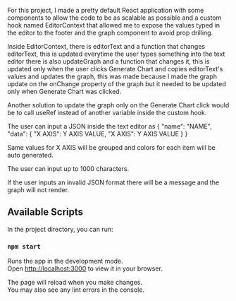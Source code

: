 For this project, I made a pretty default React application with some components to allow the code to be as scalable as possible and a custom hook named EditorContext that allowed me to expose the values typed in the editor to the footer and the graph component to avoid prop drilling.

Inside EditorContext, there is editorText and a function that changes editorText, this is updated everytime the user types something into the text editor
there is also updateGraph and a function that changes it, this is updated only when the user clicks Generate Chart and copies editorText's values and updates the graph,
this was made because I made the graph update on the onChange property of the graph but it needed to be updated only when Generate Chart was clicked.

Another solution to update the graph only on the Generate Chart click would be to call useRef instead of another variable inside the custom hook.

The user can input a JSON inside the text editor as
{ "name": "NAME", "data": { "X AXIS": Y AXIS VALUE, "X AXIS": Y AXIS VALUE } }

Same values for X AXIS will be grouped and colors for each item will be auto generated.

The user can input up to 1000 characters.

If the user inputs an invalid JSON format there will be a message and the graph will not render.
## Available Scripts

In the project directory, you can run:

### `npm start`

Runs the app in the development mode.\
Open [http://localhost:3000](http://localhost:3000) to view it in your browser.

The page will reload when you make changes.\
You may also see any lint errors in the console.
